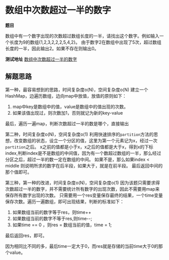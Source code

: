 # 数组中次数超过一半的数字

**题目**

数组中有一个数字出现的次数超过数组长度的一半，请找出这个数字。例如输入一个长度为9的数组{1,2,3,2,2,2,5,4,2}。
由于数字2在数组中出现了5次，超过数组长度的一半，因此输出2。如果不存在则输出0。

**测试地址**
[数组中次数超过一半的数字](https://www.nowcoder.com/practice/e8a1b01a2df14cb2b228b30ee6a92163?tpId=13&tqId=11181&tPage=2&rp=2&ru=/ta/coding-interviews&qru=/ta/coding-interviews/question-ranking)

## 解题思路

第一种，最容易想到的思路，时间复杂度o(N)，空间复杂度o(N)
建立一个HashMap，边遍历数组，边向map中放值，放值的原则如下：

1. map中key是数组中的值，value是数组中的值出现的次数。
2. 如果该值出现过，则次数加1，否则就记为新的key-value

最后，遍历一遍map，判断次数超过一半的数是哪个，直接输出

第二种，时间复杂度o(N)，空间复杂度o(1)
利用快速排序的`partition`方法的思想，改变数组的状态，设立一个分区的值，这里为第一个元素记为x，经过一次`partition`之后。
x之前的值都是小于x，x之后的值都是大于x，得到x的下标index,判断index是不是数组的中间值，因为有一个数超过数组的一半，那么经过分区之后，超过一半的数一定在数组的中间。
如果不是，那么如果index < middle 则说明所求的数字在后半段，如果大于，就是在前半段。
最后返回中间的那个值即可。

第三种，第一种的改进，时间复杂度o(N)，空间复杂度o(1)
因为该题只需要求得次数超过一半的数字，并不需要统计所有数字的出现次数，因此不需要用map来保存所有数字出现的次数。
只需要用一个res变量保存最终的结果，一个time变量保存次数。遍历一遍数组，即可出现结果，判断的标准如下：

1. 如果数组当前的数字等于res，则time++
2. 如果数组当前的数字不等于res,则time--;
3. 如果time == 0 ，则res = 数组当前的值，time = 1;

最后返回res，即可。

因为相同比不同的多，最后time一定大于0，而res就是存储的当前time大于0的那个value。